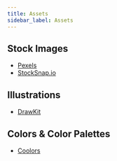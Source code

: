 ```yaml
---
title: Assets
sidebar_label: Assets
---
```


## Stock Images

- [Pexels](https://www.pexels.com)
- [StockSnap.io](https://stocksnap.io)

## Illustrations

- [DrawKit](https://www.drawkit.io)

## Colors & Color Palettes

- [Coolors](https://coolors.co)
